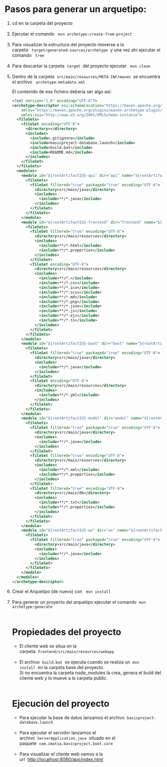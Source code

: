 <h1>Pasos para generar un arquetipo:</h1>

<ol>
<li>cd en la carpeta del proyecto</li>
<br/>
<li>Ejecutar el comando&nbsp;&nbsp;&nbsp;<code>mvn archetype:create-from-project</code></li>
<br/>
<li> Para visualizar la estructura del proyecto moverse a la carpeta&nbsp;&nbsp;&nbsp;<code>target/generated-sources/archetype</code>&nbsp;&nbsp;y una vez ahí ejecutar el comando&nbsp;&nbsp;&nbsp;<code>tree</code></li>
<br/>
<li> Para descartar la carpeta&nbsp;&nbsp;<code>target</code>&nbsp;&nbsp;del proyecto ejecutar&nbsp;&nbsp;&nbsp;<code>mvn clean</code></li>
<br/>
<li>Dentro de la carpeta&nbsp;&nbsp;<code>src/main/resources/META-INF/maven</code>&nbsp;&nbsp;se encuentra el archivo&nbsp;&nbsp;&nbsp;<code>archetype-metadata.xml</code></li>

El contenido de ese fichero debería ser algo así:

```xml
<?xml version="1.0" encoding="UTF-8"?>
<archetype-descriptor xsi:schemaLocation="https://maven.apache.org/plugins/maven-archetype-plugin/archetype-descriptor/1.1.0 http://maven.apache.org/xsd/archetype-descriptor-1.1.0.xsd" name="basicproject"
    xmlns="https://maven.apache.org/plugins/maven-archetype-plugin/archetype-descriptor/1.1.0"
    xmlns:xsi="http://www.w3.org/2001/XMLSchema-instance">
  <fileSets>
    <fileSet encoding="UTF-8">
      <directory></directory>
      <includes>
        <include>.gitignore</include>
        <include>basicproject-database.launch</include>
        <include>build.bat</include>
        <include>README.md</include>
      </includes>
    </fileSet>
  </fileSets>
  <modules>
    <module id="${rootArtifactId}-api" dir="api" name="${rootArtifactId}-api">
      <fileSets>
        <fileSet filtered="true" packaged="true" encoding="UTF-8">
          <directory>src/main/java</directory>
          <includes>
            <include>**/*.java</include>
          </includes>
        </fileSet>
      </fileSets>
    </module>
    <module id="${rootArtifactId}-frontend" dir="frontend" name="${rootArtifactId}-frontend">
      <fileSets>
        <fileSet filtered="true" encoding="UTF-8">
          <directory>src/main/resources</directory>
          <includes>
            <include>**/*.html</include>
            <include>**/*.properties</include>
          </includes>
        </fileSet>
        <fileSet encoding="UTF-8">
          <directory>src/main/resources</directory>
          <includes>
            <include>**/*.</include>
            <include>**/*.css</include>
            <include>**/*.ico</include>
            <include>**/*.scss</include>
            <include>**/*.md</include>
            <include>**/*.png</include>
            <include>**/*.json</include>
            <include>**/*.js</include>
            <include>**/*.ejs</include>
            <include>**/*.ts</include>
          </includes>
        </fileSet>
      </fileSets>
    </module>
    <module id="${rootArtifactId}-boot" dir="boot" name="${rootArtifactId}-boot">
      <fileSets>
        <fileSet filtered="true" packaged="true" encoding="UTF-8">
          <directory>src/main/java</directory>
          <includes>
            <include>**/*.java</include>
          </includes>
        </fileSet>
        <fileSet encoding="UTF-8">
          <directory>src/main/resources</directory>
          <includes>
            <include>**/*.yml</include>
          </includes>
        </fileSet>
      </fileSets>
    </module>
    <module id="${rootArtifactId}-model" dir="model" name="${rootArtifactId}-model">
      <fileSets>
        <fileSet filtered="true" packaged="true" encoding="UTF-8">
          <directory>src/main/java</directory>
          <includes>
            <include>**/*.java</include>
          </includes>
        </fileSet>
        <fileSet filtered="true" encoding="UTF-8">
          <directory>src/main/resources</directory>
          <includes>
            <include>**/*.xml</include>
            <include>**/*.properties</include>
          </includes>
        </fileSet>
        <fileSet filtered="true" encoding="UTF-8">
          <directory>src/main/db</directory>
          <includes>
            <include>**/*.txt</include>
            <include>**/*.properties</include>
          </includes>
        </fileSet>
      </fileSets>
    </module>
    <module id="${rootArtifactId}-ws" dir="ws" name="${rootArtifactId}-ws">
      <fileSets>
        <fileSet filtered="true" packaged="true" encoding="UTF-8">
          <directory>src/main/java</directory>
          <includes>
            <include>**/*.java</include>
          </includes>
        </fileSet>
      </fileSets>
    </module>
  </modules>
</archetype-descriptor>

```

<li> Crear el Arquetipo (de nuevo) con &nbsp;&nbsp;<code>mvn install</code></li>
<br/>
<li>Para generar un proyecto del arquetipo ejecutar el comando&nbsp;&nbsp;<code>mvn archetype:generate</code></li>
</ul>
<br/>
<h1>Propiedades del proyecto</h1>
<ul>
<li>El cliente web se sitúa en la carpeta&nbsp;&nbsp;<code>frontend/src/main/resources/webapp</code></li>
<br/>
<li>El archivo&nbsp;&nbsp;<code>build.bat</code>&nbsp;&nbsp;se ejecuta cuando se realiza un&nbsp;&nbsp;<code>mvn install</code>&nbsp;&nbsp;en la carpeta base del proyecto.<br/>
Si no encuentra la carpeta node_modules la crea, genera el build del cliente web y lo mueve a la carpeta public.</li>
</ul>
<br/>
<h1>Ejecución del proyecto</h1>

<ul>
<li>Para ejecutar la base de datos lanzamos el archivo&nbsp;&nbsp;<code>basicproject-database.launch</code></li>
<br/>
<li>Para ejecutar el servidor lanzamos el archivo&nbsp;&nbsp;<code>ServerApplication.java</code>&nbsp;&nbsp;situado en el paquete&nbsp;&nbsp;<code>com.imatia.basicproject.boot.core</code></li>
</br>
<li>Para visualizar el cliente web vamos a la url&nbsp;&nbsp;<a href="">http://localhost:8080/app/index.html</a></li>
